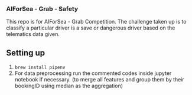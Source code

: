 ### AIForSea - Grab - Safety

This repo is for AIForSea - Grab Competition. The challenge taken up is to classify a particular driver is a save or dangerous driver based on the telematics data given.

## Setting up
1. `brew install pipenv`
2. For data preprocessing run the commented codes inside jupyter notebook if necessary. (to merge all features and group them by their bookingID using median as the aggregation)
